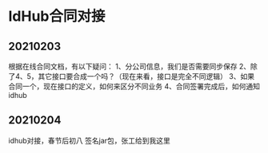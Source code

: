 # IdHub合同对接

## 20210203

根据在线合同文档，有以下疑问：
1、分公司信息，我们是否需要同步保存
2、除了4、5，其它接口要合成一个吗？（现在来看，接口是完全不同逻辑）
3、如果合同一个，现在接口的定义，如何来区分不同业务
4、合同签署完成后，如何通知idhub

## 20210204

idhub对接，春节后初八
签名jar包，张工给到我这里